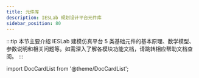 ```yaml
---
title: 元件库
description: IESLab 规划设计平台元件库
sidebar_position: 80
---
```

:::tip
本节主要介绍 IESLab 建模仿真平台 5 类基础元件的基本原理、数学模型、参数说明和相关问题等。如需深入了解各模块功能文档，请跳转相应帮助文档查阅。
:::


import DocCardList from '@theme/DocCardList';

<DocCardList />